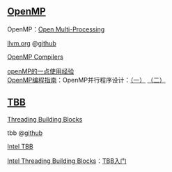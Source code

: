 ## [OpenMP](http://www.openmp.org/)
OpenMP：[Open Multi-Processing](https://en.wikipedia.org/wiki/OpenMP)  

[llvm.org](http://llvm.org/git/openmp) @[github](https://github.com/llvm-mirror/openmp)  

[OpenMP Compilers](http://www.openmp.org/resources/openmp-compilers/)  

[openMP的一点使用经验](http://www.cnblogs.com/yangyangcv/archive/2012/03/23/2413335.html)  
[OpenMP编程指南](https://software.intel.com/zh-cn/blogs/2009/04/20/openmp-2/)：OpenMP并行程序设计：[（一）](http://blog.csdn.net/drzhouweiming/article/details/1131537)  [（二）](http://blog.csdn.net/drzhouweiming/article/details/1175848)  

## [TBB](https://www.threadingbuildingblocks.org/)
[Threading Building Blocks](https://en.wikipedia.org/wiki/Threading_Building_Blocks)

tbb @[github](https://github.com/01org/tbb)

[Intel TBB](http://www.cppblog.com/lai3d/archive/2007/08/31/31312.html)

[Intel Threading Building Blocks](http://blog.csdn.net/zoufeiyy/article/details/1879171)：[TBB入门](http://blog.csdn.net/zoufeiyy/article/details/1881116)  
